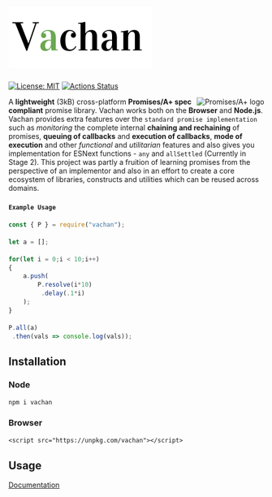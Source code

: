 # <img src="vachan.png"/>

[![License: MIT](https://img.shields.io/badge/License-MIT-yellow.svg)](https://opensource.org/licenses/MIT) [![Actions Status](https://github.com/archanpatkar/vachan/workflows/build/badge.svg)](https://github.com/archanpatkar/vachan/actions?workflow=build)

<a href="https://promisesaplus.com/">
    <img src="https://promisesaplus.com/assets/logo-small.png" alt="Promises/A+ logo"
         title="Promises/A+ 1.0 compliant" align="right" />
</a>

A **lightweight** (3kB) cross-platform **Promises/A+ spec compliant** promise library. Vachan works both on the **Browser** and **Node.js**. Vachan provides extra features over the `standard promise implementation` such as _monitoring_ the complete internal **chaining and rechaining** of promises, **queuing of callbacks** and **execution of callbacks**, **mode of execution** and other _functional_ and _utilitarian_ features and also gives you implementation for ESNext functions - `any` and `allSettled` (Currently in Stage 2). This project was partly a fruition of learning promises from the perspective of an implementor and also in an effort to create a core ecosystem of libraries, constructs and utilities which can be reused across domains.

#### `Example Usage`
```javascript
const { P } = require("vachan");

let a = [];

for(let i = 0;i < 10;i++)
{
    a.push(
        P.resolve(i*10)
         .delay(.1*i)
    );
}

P.all(a)
 .then(vals => console.log(vals));
```

## Installation

### Node
```
npm i vachan
```
### Browser
```
<script src="https://unpkg.com/vachan"></script>
```

## Usage

[Documentation](https://vachan.archan.io)
